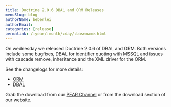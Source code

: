 ```yaml
---
title: Doctrine 2.0.6 DBAL and ORM Releases
menuSlug: blog
authorName: beberlei 
authorEmail: 
categories: [release]
permalink: /:year/:month/:day/:basename.html
---
```

On wednesday we released Doctrine 2.0.6 of DBAL and ORM. Both versions
include some bugfixes, DBAL for identifier quoting with MSSQL and issues
with cascade remove, inheritance and the XML driver for the ORM.

See the changelogs for more details:

-   [ORM](http://www.doctrine-project.org/jira/browse/DDC/fixforversion/10140)
-   [DBAL](http://www.doctrine-project.org/jira/browse/DBAL/fixforversion/10141)

Grab the download from our [PEAR
Channel](http://pear.doctrine-project.org) or from the download section
of our website.
